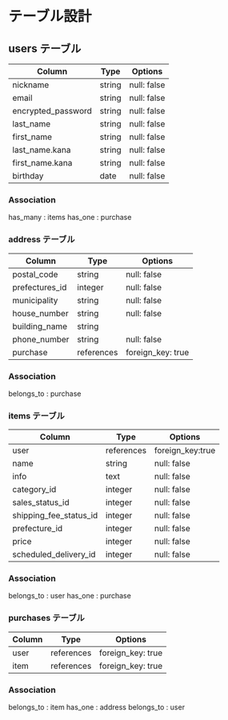 # テーブル設計

## users テーブル

|      Column        |  Type  |   Options   |
| ------------------ | ------ | ----------- |
| nickname           | string | null: false |
| email              | string | null: false |
| encrypted_password | string | null: false |
| last_name          | string | null: false |
| first_name         | string | null: false |
| last_name.kana     | string | null: false |
| first_name.kana    | string | null: false |
| birthday           | date   | null: false |


### Association
 has_many   :  items
 has_one    :  purchase


### address テーブル

| Column         | Type          | Options           |
| -------------- | ------------- | ----------------- |
| postal_code    | string        | null: false       |
| prefectures_id | integer       | null: false       |
| municipality   | string        | null: false       |
| house_number   | string        | null: false       |
| building_name  | string        |                   |
| phone_number   | string        | null: false       |
| purchase       | references    | foreign_key: true |

### Association
 belongs_to : purchase



### items テーブル

| Column                   | Type          | Options         |
| ------------------------ | ------------- | --------------  |
| user                     | references    | foreign_key:true|
| name                     | string        | null: false     |
| info                     | text          | null: false     |
| category_id              | integer       | null: false     |
| sales_status_id          | integer       | null: false     |
| shipping_fee_status_id   | integer       | null: false     |
| prefecture_id            | integer       | null: false     |
| price                    | integer       | null: false     |
| scheduled_delivery_id    | integer       | null: false     |

### Association
 belongs_to :  user
 has_one    :  purchase



### purchases テーブル

| Column    | Type       | Options           |
| --------- | ---------- | ----------------- |
| user      | references | foreign_key: true |
| item      | references | foreign_key: true |



### Association
 belongs_to :  item
 has_one    :  address
 belongs_to :  user